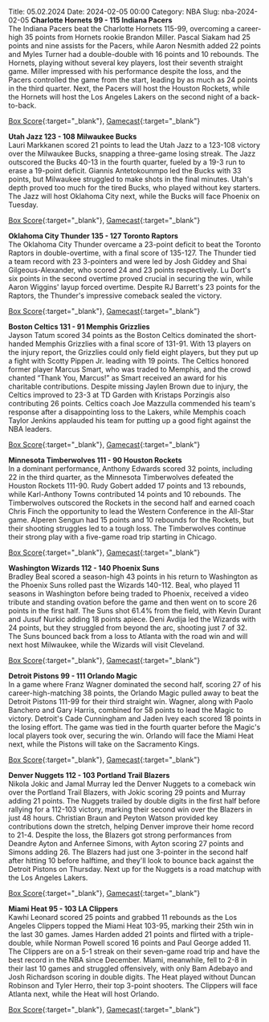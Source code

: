 Title: 05.02.2024
Date: 2024-02-05 00:00
Category: NBA 
Slug: nba-2024-02-05 
**Charlotte Hornets 99 - 115 Indiana Pacers**  
The Indiana Pacers beat the Charlotte Hornets 115-99, overcoming a career-high 35 points from Hornets rookie Brandon Miller. Pascal Siakam had 25 points and nine assists for the Pacers, while Aaron Nesmith added 22 points and Myles Turner had a double-double with 16 points and 10 rebounds. The Hornets, playing without several key players, lost their seventh straight game. Miller impressed with his performance despite the loss, and the Pacers controlled the game from the start, leading by as much as 24 points in the third quarter. Next, the Pacers will host the Houston Rockets, while the Hornets will host the Los Angeles Lakers on the second night of a back-to-back. 

[Box Score](https://www.nba.com/game/ind-vs-cha-0022300707/box-score){:target="_blank"}, [Gamecast](https://www.nba.com/game/ind-vs-cha-0022300707){:target="_blank"}<br>

**Utah Jazz 123 - 108 Milwaukee Bucks**  
Lauri Markkanen scored 21 points to lead the Utah Jazz to a 123-108 victory over the Milwaukee Bucks, snapping a three-game losing streak. The Jazz outscored the Bucks 40-13 in the fourth quarter, fueled by a 19-3 run to erase a 19-point deficit. Giannis Antetokounmpo led the Bucks with 33 points, but Milwaukee struggled to make shots in the final minutes. Utah's depth proved too much for the tired Bucks, who played without key starters. The Jazz will host Oklahoma City next, while the Bucks will face Phoenix on Tuesday. 

[Box Score](https://www.nba.com/game/mil-vs-uta-0022300711/box-score){:target="_blank"}, [Gamecast](https://www.nba.com/game/mil-vs-uta-0022300711){:target="_blank"}<br>

**Oklahoma City Thunder 135 - 127 Toronto Raptors**  
The Oklahoma City Thunder overcame a 23-point deficit to beat the Toronto Raptors in double-overtime, with a final score of 135-127. The Thunder tied a team record with 23 3-pointers and were led by Josh Giddey and Shai Gilgeous-Alexander, who scored 24 and 23 points respectively. Lu Dort's six points in the second overtime proved crucial in securing the win, while Aaron Wiggins' layup forced overtime. Despite RJ Barrett's 23 points for the Raptors, the Thunder's impressive comeback sealed the victory. 

[Box Score](https://www.nba.com/game/tor-vs-okc-0022300710/box-score){:target="_blank"}, [Gamecast](https://www.nba.com/game/tor-vs-okc-0022300710){:target="_blank"}<br>

**Boston Celtics 131 - 91 Memphis Grizzlies**  
Jayson Tatum scored 34 points as the Boston Celtics dominated the short-handed Memphis Grizzlies with a final score of 131-91. With 13 players on the injury report, the Grizzlies could only field eight players, but they put up a fight with Scotty Pippen Jr. leading with 19 points. The Celtics honored former player Marcus Smart, who was traded to Memphis, and the crowd chanted “Thank You, Marcus!” as Smart received an award for his charitable contributions. Despite missing Jaylen Brown due to injury, the Celtics improved to 23-3 at TD Garden with Kristaps Porzingis also contributing 26 points. Celtics coach Joe Mazzulla commended his team's response after a disappointing loss to the Lakers, while Memphis coach Taylor Jenkins applauded his team for putting up a good fight against the NBA leaders. 

[Box Score](https://www.nba.com/game/mem-vs-bos-0022300706/box-score){:target="_blank"}, [Gamecast](https://www.nba.com/game/mem-vs-bos-0022300706){:target="_blank"}<br>

**Minnesota Timberwolves 111 - 90 Houston Rockets**  
In a dominant performance, Anthony Edwards scored 32 points, including 22 in the third quarter, as the Minnesota Timberwolves defeated the Houston Rockets 111-90. Rudy Gobert added 17 points and 13 rebounds, while Karl-Anthony Towns contributed 14 points and 10 rebounds. The Timberwolves outscored the Rockets in the second half and earned coach Chris Finch the opportunity to lead the Western Conference in the All-Star game. Alperen Sengun had 15 points and 10 rebounds for the Rockets, but their shooting struggles led to a tough loss. The Timberwolves continue their strong play with a five-game road trip starting in Chicago. 

[Box Score](https://www.nba.com/game/hou-vs-min-0022300709/box-score){:target="_blank"}, [Gamecast](https://www.nba.com/game/hou-vs-min-0022300709){:target="_blank"}<br>

**Washington Wizards 112 - 140 Phoenix Suns**  
Bradley Beal scored a season-high 43 points in his return to Washington as the Phoenix Suns rolled past the Wizards 140-112. Beal, who played 11 seasons in Washington before being traded to Phoenix, received a video tribute and standing ovation before the game and then went on to score 26 points in the first half. The Suns shot 61.4% from the field, with Kevin Durant and Jusuf Nurkic adding 18 points apiece. Deni Avdija led the Wizards with 24 points, but they struggled from beyond the arc, shooting just 7 of 32. The Suns bounced back from a loss to Atlanta with the road win and will next host Milwaukee, while the Wizards will visit Cleveland. 

[Box Score](https://www.nba.com/game/phx-vs-was-0022300705/box-score){:target="_blank"}, [Gamecast](https://www.nba.com/game/phx-vs-was-0022300705){:target="_blank"}<br>

**Detroit Pistons 99 - 111 Orlando Magic**  
In a game where Franz Wagner dominated the second half, scoring 27 of his career-high-matching 38 points, the Orlando Magic pulled away to beat the Detroit Pistons 111-99 for their third straight win. Wagner, along with Paolo Banchero and Gary Harris, combined for 58 points to lead the Magic to victory. Detroit's Cade Cunningham and Jaden Ivey each scored 18 points in the losing effort. The game was tied in the fourth quarter before the Magic's local players took over, securing the win. Orlando will face the Miami Heat next, while the Pistons will take on the Sacramento Kings. 

[Box Score](https://www.nba.com/game/orl-vs-det-0022300704/box-score){:target="_blank"}, [Gamecast](https://www.nba.com/game/orl-vs-det-0022300704){:target="_blank"}<br>

**Denver Nuggets 112 - 103 Portland Trail Blazers**  
Nikola Jokic and Jamal Murray led the Denver Nuggets to a comeback win over the Portland Trail Blazers, with Jokic scoring 29 points and Murray adding 21 points. The Nuggets trailed by double digits in the first half before rallying for a 112-103 victory, marking their second win over the Blazers in just 48 hours. Christian Braun and Peyton Watson provided key contributions down the stretch, helping Denver improve their home record to 21-4. Despite the loss, the Blazers got strong performances from Deandre Ayton and Anfernee Simons, with Ayton scoring 27 points and Simons adding 26. The Blazers had just one 3-pointer in the second half after hitting 10 before halftime, and they'll look to bounce back against the Detroit Pistons on Thursday. Next up for the Nuggets is a road matchup with the Los Angeles Lakers. 

[Box Score](https://www.nba.com/game/por-vs-den-0022300712/box-score){:target="_blank"}, [Gamecast](https://www.nba.com/game/por-vs-den-0022300712){:target="_blank"}<br>

**Miami Heat 95 - 103 LA Clippers**  
Kawhi Leonard scored 25 points and grabbed 11 rebounds as the Los Angeles Clippers topped the Miami Heat 103-95, marking their 25th win in the last 30 games. James Harden added 21 points and flirted with a triple-double, while Norman Powell scored 16 points and Paul George added 11. The Clippers are on a 5-1 streak on their seven-game road trip and have the best record in the NBA since December. Miami, meanwhile, fell to 2-8 in their last 10 games and struggled offensively, with only Bam Adebayo and Josh Richardson scoring in double digits. The Heat played without Duncan Robinson and Tyler Herro, their top 3-point shooters. The Clippers will face Atlanta next, while the Heat will host Orlando. 

[Box Score](https://www.nba.com/game/lac-vs-mia-0022300708/box-score){:target="_blank"}, [Gamecast](https://www.nba.com/game/lac-vs-mia-0022300708){:target="_blank"}<br>

